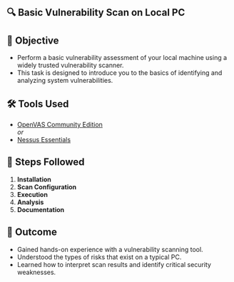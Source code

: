 ## 🔍 Basic Vulnerability Scan on Local PC

## 📌 Objective
- Perform a basic vulnerability assessment of your local machine using a widely trusted vulnerability scanner.
-  This task is designed to introduce you to the basics of identifying and analyzing system vulnerabilities.

## 🛠 Tools Used
- [OpenVAS Community Edition](https://www.greenbone.net/en/community-edition/)  
                                        *or*
- [Nessus Essentials](https://www.tenable.com/products/nessus/nessus-essentials)

## 🧭 Steps Followed

1. **Installation**
2. **Scan Configuration**
3. **Execution**
4. **Analysis**
5. **Documentation**
   
## 🎯 Outcome
- Gained hands-on experience with a vulnerability scanning tool.
- Understood the types of risks that exist on a typical PC.
- Learned how to interpret scan results and identify critical security weaknesses.
